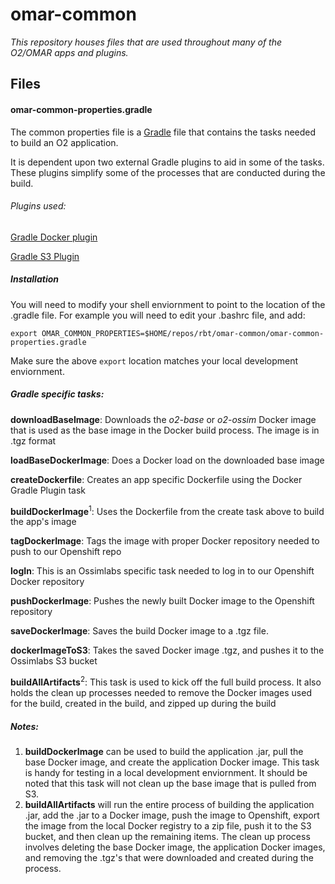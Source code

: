 # omar-common
*This repository houses files that are used throughout many of the O2/OMAR apps and plugins.*

## Files
#### omar-common-properties.gradle
The common properties file is a  [Gradle](https://gradle.org/) file that contains the tasks needed to build an O2 application.

It is dependent upon two external Gradle plugins to aid in some of the tasks.  These plugins simplify some of the processes that are conducted during the build.

###### Plugins used:

[Gradle Docker plugin](https://github.com/bmuschko/gradle-docker-plugin)

[Gradle S3 Plugin](https://github.com/skhatri/gradle-s3-plugin)

##### Installation

You will need to modify your shell enviornment to point to the location of the .gradle file.
For example you will need to edit your .bashrc file, and add:

```
export OMAR_COMMON_PROPERTIES=$HOME/repos/rbt/omar-common/omar-common-properties.gradle
```
Make sure the above `export` location matches your local development enviornment.

##### Gradle specific tasks:
**downloadBaseImage**: Downloads the _o2-base_ or _o2-ossim_ Docker image that is used as the base image in the Docker build process.  The image is in .tgz format

**loadBaseDockerImage**: Does a Docker load on the downloaded base image

**createDockerfile**: Creates an app specific Dockerfile using the Docker Gradle Plugin task

**buildDockerImage**<sup>1</sup>: Uses the Dockerfile from the create task above to build the app's image

**tagDockerImage**: Tags the image with proper Docker repository needed to push to our Openshift repo

**logIn**: This is an Ossimlabs specific task needed to log in to our Openshift Docker repository

**pushDockerImage**: Pushes the newly built Docker image to the Openshift repository

**saveDockerImage**: Saves the build Docker image to a .tgz file.

**dockerImageToS3**:  Takes the saved Docker image .tgz, and pushes it to the Ossimlabs S3 bucket

**buildAllArtifacts**<sup>2</sup>: This task is used to kick off the full build process.  It also holds the clean up processes needed to remove the Docker images used for the build, created in the build, and zipped up during the build

##### Notes:
1. **buildDockerImage** can be used to build the application .jar, pull the base Docker image, and create the application Docker image.  This task is handy for testing in a local development enviornment.  It should be noted that this task will not clean up the base image that is pulled from S3.
2. **buildAllArtifacts** will run the entire process of building the application .jar, add the .jar to a Docker image, push the image to Openshift, export the image from the local Docker registry to a zip file, push it to the S3 bucket, and then clean up the remaining items.  The clean up process involves deleting the base Docker image, the application Docker images, and removing the .tgz's that were downloaded and created during the process.
